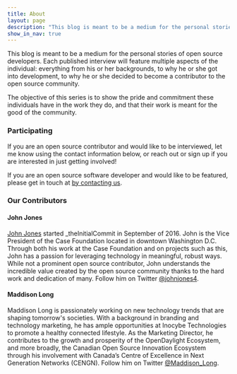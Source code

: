 ```yaml
---
title: About
layout: page
description: "This blog is meant to be a medium for the personal stories of open source developers."
show_in_nav: true
---
```


This blog is meant to be a medium for the personal stories of open source
developers. Each published interview will feature multiple aspects of the
individual: everything from his or her backgrounds, to why he or she got into
development, to why he or she decided to become a contributor to the open source
community.

The objective of this series is to show the pride and commitment these
individuals have in the work they do, and that their work is meant for the good
of the community.

### Participating

If you are an open source contributor and would like to be interviewed, let me
know using the contact information below, or reach out or sign up if you are
interested in just getting involved!

If you are an open source software developer and would like to be featured,
please get in touch at [by contacting us](/contact).

### Our Contributors

#### John Jones

[John Jones](https://johnjonesfour.com/) started \_theInitialCommit in September
of 2016. John is the Vice President of the Case Foundation located in downtown
Washington D.C. Through both his work at the Case Foundation and on projects
such as this, John has a passion for leveraging technology in meaningful, robust
ways. While not a prominent open source contributor, John understands the
incredible value created by the open source community thanks to the hard work
and dedication of many. Follow him on Twitter
[@johnjones4](https://twitter.com/johnjones4).

#### Maddison Long

Maddison Long is passionately working on new technology trends that are shaping
tomorrow's societies. With a background in branding and technology marketing, he
has ample opportunities at Inocybe Technologies to promote a healthy connected
lifestyle. As the Marketing Director, he contributes to the growth and
prosperity of the OpenDaylight Ecosystem, and more broadly, the Canadian Open
Source Innovation Ecosystem through his involvement with Canada’s Centre of
Excellence in Next Generation Networks (CENGN). Follow him on Twitter
[@Maddison_Long](https://twitter.com/Maddison_Long).
